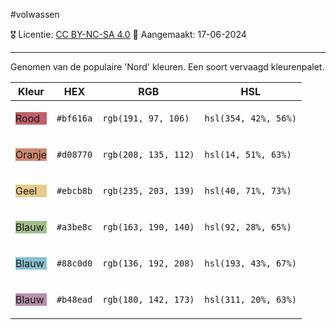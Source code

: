 #volwassen 

🎖️ Licentie: [CC BY-NC-SA 4.0](https://creativecommons.org/licenses/by-nc-sa/4.0/)
📅 Aangemaakt: 17-06-2024

---
Genomen van de populaire 'Nord' kleuren. Een soort vervaagd kleurenpalet.


| Kleur                                          | HEX       | RGB                  | HSL                  |
| ---------------------------------------------- | --------- | -------------------- | -------------------- |
| <p style='background-color:#bf616a'>Rood</p>   | `#bf616a` | `rgb(191, 97, 106)`  | `hsl(354, 42%, 56%)` |
| <p style='background-color:#d08770'>Oranje</p> | `#d08770` | `rgb(208, 135, 112)` | `hsl(14, 51%, 63%)`  |
| <p style='background-color:#ebcb8b'>Geel</p>   | `#ebcb8b` | `rgb(235, 203, 139)` | `hsl(40, 71%, 73%)`  |
| <p style='background-color:#a3be8c'>Blauw</p>  | `#a3be8c` | `rgb(163, 190, 140)` | `hsl(92, 28%, 65%)`  |
| <p style='background-color:#88c0d0'>Blauw</p>  | `#88c0d0` | `rgb(136, 192, 208)` | `hsl(193, 43%, 67%)` |
| <p style='background-color:#b48ead'>Blauw</p>  | `#b48ead` | `rgb(180, 142, 173)` | `hsl(311, 20%, 63%)` |






